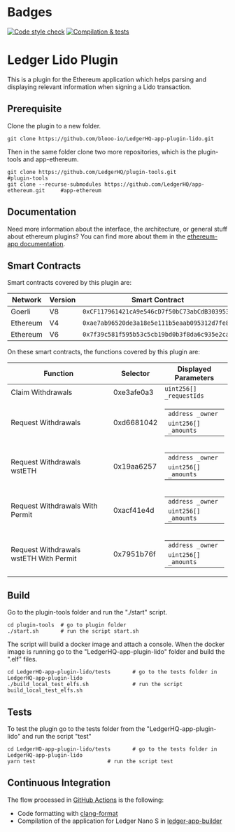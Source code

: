 # Badges

[![Code style check](https://github.com/blooo-io/LedgerHQ-app-plugin-lido/actions/workflows/lint-workflow.yml/badge.svg?branch=main)](https://github.com/blooo-io/LedgerHQ-app-plugin-lido/actions/workflows/lint-workflow.yml)
[![Compilation & tests](https://github.com/blooo-io/LedgerHQ-app-plugin-lido/actions/workflows/ci-workflow.yml/badge.svg?branch=main)](https://github.com/blooo-io/LedgerHQ-app-plugin-lido/actions/workflows/ci-workflow.yml)

# Ledger Lido Plugin

This is a plugin for the Ethereum application which helps parsing and displaying relevant information when signing a Lido transaction.

## Prerequisite

Clone the plugin to a new folder.

```shell
git clone https://github.com/blooo-io/LedgerHQ-app-plugin-lido.git
```

Then in the same folder clone two more repositories, which is the plugin-tools and app-ethereum.

```shell
git clone https://github.com/LedgerHQ/plugin-tools.git                          #plugin-tools
git clone --recurse-submodules https://github.com/LedgerHQ/app-ethereum.git     #app-ethereum
```

## Documentation

Need more information about the interface, the architecture, or general stuff about ethereum plugins? You can find more about them in the [ethereum-app documentation](https://github.com/LedgerHQ/app-ethereum/blob/master/doc/ethapp_plugins.asc).

## Smart Contracts

Smart contracts covered by this plugin are:

| Network  | Version | Smart Contract                               |
| -------- | ------- | -------------------------------------------- |
| Goerli   | V8      | `0xCF117961421cA9e546cD7f50bC73abCdB3039533` |
| Ethereum | V4      | `0xae7ab96520de3a18e5e111b5eaab095312d7fe84` |
| Ethereum | V6      | `0x7f39c581f595b53c5cb19bd0b3f8da6c935e2ca0` |

On these smart contracts, the functions covered by this plugin are:

| Function                               | Selector   | Displayed Parameters                                                                                                                |
| -------------------------------------- | ---------- | ----------------------------------------------------------------------------------------------------------------------------------- |
| Claim Withdrawals                      | 0xe3afe0a3 | <code>uint256[] \_requestIds</code>                                                                                                 |
| Request Withdrawals                    | 0xd6681042 | <table> <tbody> <tr><td><code>address \_owner</code></td></tr> <tr><td><code>uint256[] \_amounts</code></td></tr> </tbody> </table> |
| Request Withdrawals wstETH             | 0x19aa6257 | <table> <tbody> <tr><td><code>address \_owner</code></td></tr> <tr><td><code>uint256[] \_amounts</code></td></tr> </tbody> </table> |
| Request Withdrawals With Permit        | 0xacf41e4d | <table> <tbody> <tr><td><code>address \_owner</code></td></tr> <tr><td><code>uint256[] \_amounts</code></td></tr> </tbody> </table> |
| Request Withdrawals wstETH With Permit | 0x7951b76f | <table> <tbody> <tr><td><code>address \_owner</code></td></tr> <tr><td><code>uint256[] \_amounts</code></td></tr> </tbody> </table> |

## Build

Go to the plugin-tools folder and run the "./start" script.

```shell
cd plugin-tools  # go to plugin folder
./start.sh       # run the script start.sh
```

The script will build a docker image and attach a console.
When the docker image is running go to the "LedgerHQ-app-plugin-lido" folder and build the ".elf" files.

```shell
cd LedgerHQ-app-plugin-lido/tests       # go to the tests folder in LedgerHQ-app-plugin-lido
./build_local_test_elfs.sh              # run the script build_local_test_elfs.sh
```

## Tests

To test the plugin go to the tests folder from the "LedgerHQ-app-plugin-lido" and run the script "test"

```shell
cd LedgerHQ-app-plugin-lido/tests       # go to the tests folder in LedgerHQ-app-plugin-lido
yarn test                       # run the script test
```

## Continuous Integration

The flow processed in [GitHub Actions](https://github.com/features/actions) is the following:

- Code formatting with [clang-format](http://clang.llvm.org/docs/ClangFormat.html)
- Compilation of the application for Ledger Nano S in [ledger-app-builder](https://github.com/LedgerHQ/ledger-app-builder)
